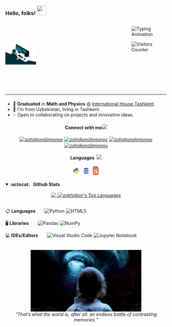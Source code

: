 ### Hello, folks! <img src="https://raw.githubusercontent.com/MartinHeinz/MartinHeinz/master/wave.gif" width="30px" height="30px" />


<div style="display:flex; flex-direction:row; align-items:center;">
  <p><img align="left" width="25%" height="25%" src="./Images/developer1.gif" alt="developergif" style="margin-right: 20px;"></p>
  <div style="display:flex; flex-direction:column; margin-bottom: 100px;">
    <p><img src="https://readme-typing-svg.demolab.com?font=Lato&size=18&weight=500&duration=2000&pause=100&color=36BCF7FF&multiline=true&width=400&height=75&repeat=false&lines=Zokhidjon+Olimjonov;+Data+Science+%7C+AI" alt="Typing Animation" hspace="10" height="auto"></p>
    <div style="display:flex; align-items:center;">
      <img src="https://komarev.com/ghpvc/?username=giocoal&label=Visitors&style=flat&color=0e75b6" alt="Visitors Counter" style="width:100px;" hspace="10">
    </div>
  </div>
</div>

<br clear="left"/>

---

<div align="left" style="margin-top:20px;">

* 📖 **Graduated** in **Math and Physics** @ [International House Tashkent](https://iht.uz/en/home/).
* 📍 I'm from Uzbekistan, living in Tashkent. 
* 💡 Open to collaborating on projects and innovative ideas. 

</div>

<!-- connect with me -->

<h4 align="center">Connect with me<img src="https://github.com/TheDudeThatCode/TheDudeThatCode/blob/master/Assets/Handshake.gif" height="28px"></h4>
<div align="center">
<a href="https://www.linkedin.com/in/zohidjon-olimjonov-2b8b10302/" target="blank"><img align="center" src="https://raw.githubusercontent.com/rahuldkjain/github-profile-readme-generator/master/src/images/icons/Social/linked-in-alt.svg" alt="zohidjonolimjonov" height="20" width="20,7" /></a> 
<a href="zokhid06@gmail.com" target="blank"><img align="center" src="https://github.com/TheDudeThatCode/TheDudeThatCode/blob/master/Assets/Gmail.svg" alt="zohidjonolimjonov" height="30" width="40" /></a>
<a href="https://github.com/zoxidjoon" target="blank"><img align="center" src="https://raw.githubusercontent.com/rahuldkjain/github-profile-readme-generator/master/src/images/icons/Social/github.svg" alt="zohidjonolimjonov" height="30" width="40" /></a>
<a href="https://www.kaggle.com/olimjonovzohidjon" target="blank"><img align="center" src="https://raw.githubusercontent.com/rahuldkjain/github-profile-readme-generator/master/src/images/icons/Social/kaggle.svg" alt="zohidjonolimjonov" height="20" width="26,7" /></a>
</div>

<!-- languages -->

<h4 align="center">Languages &nbsp<img src="https://github.com/TheDudeThatCode/TheDudeThatCode/blob/master/Assets/Developer.gif" height="28px"></h4>
<div align="center">
<code><img height="27" src="https://raw.githubusercontent.com/github/explore/80688e429a7d4ef2fca1e82350fe8e3517d3494d/topics/python/python.png" alt="python"></code>
<code><img height="27"  src="https://raw.githubusercontent.com/github/explore/80688e429a7d4ef2fca1e82350fe8e3517d3494d/topics/sql/sql.png" alt="sql"></code>
<code><img height="27" src="https://raw.githubusercontent.com/github/explore/80688e429a7d4ef2fca1e82350fe8e3517d3494d/topics/html/html.png" alt="html"></code>    
</div>

<br/> 

<details open> 
<summary><b>:octocat:	&nbsp;&nbsp;Github Stats</b></summary>

<br/> 

<div align = "center">
<a align=top href="https://github.com/zoxidjoon">
    <img align=top src="https://github-stats-alpha.vercel.app/api?username=zoxidjoon&cc=22272e&tc=37BCF6&ic=fff&bc=0000" height="192px">
</a>
<a align = "right" href="https://github.com/zoxidjoon">
    <img align=top alt="zokhidjon's Top Languages" src="https://github-readme-stats-git-masterrstaa-rickstaa.vercel.app/api/top-langs/?username=zoxidjoon&langs_count=8&theme=react&hide_border=true&bg_color=22272e&title_color=37BCF6&icon_color=fff&bc=0000&hide=tex,Jupyter%20Notebook" height="192px"/></a>                                                                                                           
</div>

</details>

</br>

📋 **Languages**  ![Python](https://img.shields.io/badge/Python-3670A0?style=flat&logo=python&logoColor=ffdd54)
![HTML5](https://img.shields.io/badge/HTML5-%23E34F26.svg?style=flat&logo=html5&logoColor=white)

🖥️ **Libraries**  ![Pandas](https://img.shields.io/badge/Pandas-%23150458.svg?style=flat&logo=pandas&logoColor=white)
![NumPy](https://img.shields.io/badge/NumPy-%23013243.svg?style=flat&logo=numpy&logoColor=white)

💻 **IDEs/Editors**  ![Visual Studio Code](https://img.shields.io/badge/Visual%20Studio%20Code-0078d7.svg?style=flat&logo=visual-studio-code&logoColor=white)
![Jupyter Notebook](https://img.shields.io/badge/Jupyter_Notebook-%23FA0F00.svg?style=flat&logo=jupyter&logoColor=white)

</br>

<div align="center">
<img align=top src="./Images/tumblr.gif" height="192px">
</br>
<i><q>That’s what the world is, after all: an endless battle of contrasting memories.</q></i>
</div> 


